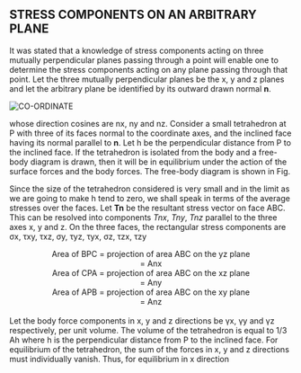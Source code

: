 ## STRESS COMPONENTS ON AN ARBITRARY PLANE
It was stated that a knowledge of stress components acting on three
mutually perpendicular planes passing through a point will enable one to determine the stress components acting on any plane passing through that point. Let
the three mutually perpendicular planes be the x, y and z planes and let the
arbitrary plane be identified by its outward drawn normal **n**. 
<br>

![CO-ORDINATE](https://github.com/Harsh2345001/ASM.github.io/assets/142891307/d1c9a3d5-7483-4ab7-be6d-9ae122c2e903)
<br>

whose direction cosines are nx, ny and nz. Consider a small tetrahedron at P with three of its faces normal to the coordinate axes, and the inclined face having its normal parallel to **n**. Let h be the perpendicular distance from P to the inclined face. If the tetrahedron is isolated from the body and a free-body diagram is drawn, then it will be in equilibrium under the action of the surface forces and the body forces. The free-body diagram is shown in Fig.
<br>

Since the size of the tetrahedron considered is very small and in the limit as we are going to make h tend to zero, we shall speak in terms of the average stresses
over the faces. Let **Tn** be the resultant stress vector on face ABC. This can be resolved into components *Tnx*, *Tny*, *Tnz* parallel to the three axes x, y and z. On the three faces, the rectangular stress components are &sigma;x, &tau;xy, &tau;xz,  &sigma;y, &tau;yz, &tau;yx,  &sigma;z, &tau;zx, &tau;zy
                         <center>Area of BPC = projection of area ABC on the yz plane</center> 
                         <center>= Anx</center>
                         <center> Area of CPA = projection of area ABC on the xz plane</center>
                         <center>= Any</center>
                         <center>Area of APB = projection of area ABC on the xy plane</center>
                         <center> = Anz</center>
<br>
Let the body force components in x, y and z directions be &gamma;x, &gamma;y and &gamma;z respectively, per unit volume. The volume of the tetrahedron is equal to 1/3 Ah where h is the perpendicular distance from P to the inclined face. For equilibrium of the tetrahedron, the sum of the forces in x, y and z directions must individually vanish. Thus, for equilibrium in x direction 


